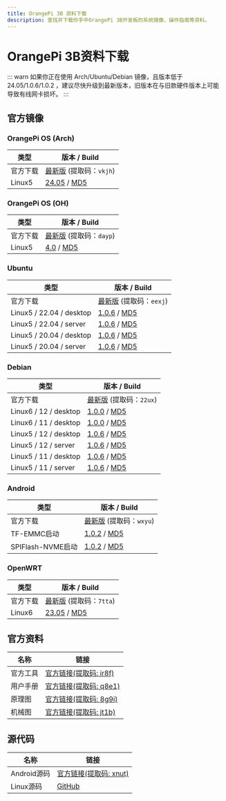 ```yaml
---
title: OrangePi 3B 资料下载
description: 查找并下载你手中OrangePi 3B开发板的系统镜像、操作指南等资料。
---
```


# OrangePi 3B资料下载

::: warn
如果你正在使用 Arch/Ubuntu/Debian 镜像，且版本低于 24.05/1.0.6/1.0.2 ，建议尽快升级到最新版本，旧版本在与旧款硬件版本上可能导致有线网卡损坏。
:::

## 官方镜像

### OrangePi OS (Arch)

| 类型     | 版本 / Build                                                 |
| -------- | ------------------------------------------------------------ |
| 官方下载 | [最新版](https://pan.baidu.com/s/1sPFLL6LfbmUzZAs0y_Xkag?pwd=vkjh) (提取码：`vkjh`) |
| Linux5   | [24.05](https://dl.openboard.dev/img/orangepi/opi3b/opios_arch/Opios-arch-aarch64-xfce-opi3b-24.05-linux5.10.160.img.xz) / [MD5](https://dl.openboard.dev/img/orangepi/opi3b/opios_arch/Opios-arch-aarch64-xfce-opi3b-24.05-linux5.10.160.img.xz.md5) |

### OrangePi OS (OH)

| 类型     | 版本 / Build                                                 |
| -------- | ------------------------------------------------------------ |
| 官方下载 | [最新版](https://pan.baidu.com/share/init?surl=q2WlVoOiX7IPpcSLw4K1BA&pwd=dayp) (提取码：`dayp`) |
| Linux5   | [4.0](https://dl.openboard.dev/img/orangepi/opi3b/opios_oh/opios_oh_4.0_release_aarch64_opi3b_24.1_linux5.10.tar.gz) / [MD5](https://dl.openboard.dev/img/orangepi/opi3b/opios_oh/opios_oh_4.0_release_aarch64_opi3b_24.1_linux5.10.tar.gz.md5) |

### Ubuntu

| 类型                     | 版本 / Build                                                 |
| ------------------------ | ------------------------------------------------------------ |
| 官方下载                 | [最新版](https://pan.baidu.com/share/init?surl=J_chiuD5biO6LD9qVKSV1Q&pwd=eexj) (提取码：`eexj`) |
| Linux5 / 22.04 / desktop | [1.0.6](https://dl.openboard.dev/img/orangepi/opi3b/ubuntu/linux5.10.160/jammy/desktop/Orangepi3b_1.0.6_ubuntu_jammy_desktop_xfce_linux5.10.160.7z) / [MD5](https://dl.openboard.dev/img/orangepi/opi3b/ubuntu/linux5.10.160/jammy/desktop/Orangepi3b_1.0.6_ubuntu_jammy_desktop_xfce_linux5.10.160.7z.md5) |
| Linux5 / 22.04 / server  | [1.0.6](https://dl.openboard.dev/img/orangepi/opi3b/ubuntu/linux5.10.160/jammy/server/Orangepi3b_1.0.6_ubuntu_jammy_server_linux5.10.160.7z) / [MD5](https://dl.openboard.dev/img/orangepi/opi3b/ubuntu/linux5.10.160/jammy/server/Orangepi3b_1.0.6_ubuntu_jammy_server_linux5.10.160.7z.md5) |
| Linux5 / 20.04 / desktop | [1.0.6](https://dl.openboard.dev/img/orangepi/opi3b/ubuntu/linux5.10.160/focal/desktop/Orangepi3b_1.0.6_ubuntu_focal_desktop_xfce_linux5.10.160.7z) / [MD5](https://dl.openboard.dev/img/orangepi/opi3b/ubuntu/linux5.10.160/focal/desktop/Orangepi3b_1.0.6_ubuntu_focal_desktop_xfce_linux5.10.160.7z.md5) |
| Linux5 / 20.04 / server  | [1.0.6](https://dl.openboard.dev/img/orangepi/opi3b/ubuntu/linux5.10.160/focal/server/Orangepi3b_1.0.6_ubuntu_focal_server_linux5.10.160.7z) / [MD5](https://dl.openboard.dev/img/orangepi/opi3b/ubuntu/linux5.10.160/focal/server/Orangepi3b_1.0.6_ubuntu_focal_server_linux5.10.160.7z.md5) |


### Debian

| 类型                  | 版本 / Build                                                 |
| --------------------- | ------------------------------------------------------------ |
| 官方下载              | [最新版](https://pan.baidu.com/share/init?surl=i6-NqJrs_7muOs7Zl_pVGw&pwd=22ux) (提取码：`22ux`) |
| Linux6 / 12 / desktop | [1.0.0](https://dl.openboard.dev/img/orangepi/opi3b/debian/linux6.6.0rc5/bookworm/orangepi3b_1.0.0_debian_bookworm_desktop_xfce_linux6.6.0_rc5.7z) / [MD5](https://dl.openboard.dev/img/orangepi/opi3b/debian/linux6.6.0rc5/bookworm/orangepi3b_1.0.0_debian_bookworm_desktop_xfce_linux6.6.0_rc5.7z.md5) |
| Linux6 / 11 / desktop | [1.0.0](https://dl.openboard.dev/img/orangepi/opi3b/debian/linux6.6.0rc5/bullseye/orangepi3b_1.0.0_debian_bullseye_desktop_xfce_linux6.6.0_rc5.7z) / [MD5](https://dl.openboard.dev/img/orangepi/opi3b/debian/linux6.6.0rc5/bullseye/orangepi3b_1.0.0_debian_bullseye_desktop_xfce_linux6.6.0_rc5.7z.md5) |
| Linux5 / 12 / desktop | [1.0.6](https://dl.openboard.dev/img/orangepi/opi3b/debian/linux5.10.160/bookworm/desktop/orangepi3b_1.0.6_debian_bookworm_desktop_xfce_linux5.10.160.7z) / [MD5](https://dl.openboard.dev/img/orangepi/opi3b/debian/linux5.10.160/bookworm/desktop/orangepi3b_1.0.6_debian_bookworm_desktop_xfce_linux5.10.160.7z.md5) |
| Linux5 / 12 / server  | [1.0.6](https://dl.openboard.dev/img/orangepi/opi3b/debian/linux5.10.160/bookworm/server/orangepi3b_1.0.6_debian_bookworm_server_linux5.10.160.7z) / [MD5](https://dl.openboard.dev/img/orangepi/opi3b/debian/linux5.10.160/bookworm/server/orangepi3b_1.0.6_debian_bookworm_server_linux5.10.160.7z.md5) |
| Linux5 / 11 / desktop | [1.0.6](https://dl.openboard.dev/img/orangepi/opi3b/debian/linux5.10.160/bullseye/desktop/orangepi3b_1.0.6_debian_bullseye_desktop_xfce_linux5.10.160.7z) / [MD5](https://dl.openboard.dev/img/orangepi/opi3b/debian/linux5.10.160/bullseye/desktop/orangepi3b_1.0.6_debian_bullseye_desktop_xfce_linux5.10.160.7z.md5) |
| Linux5 / 11 / server  | [1.0.6](https://dl.openboard.dev/img/orangepi/opi3b/debian/linux5.10.160/bullseye/server/orangepi3b_1.0.6_debian_bullseye_server_linux5.10.160.7z) / [MD5](https://dl.openboard.dev/img/orangepi/opi3b/debian/linux5.10.160/bullseye/server/orangepi3b_1.0.6_debian_bullseye_server_linux5.10.160.7z.md5) |

### Android

| 类型                     | 版本 / Build                                                 |
| ------------------------ | ------------------------------------------------------------ |
| 官方下载                 | [最新版](https://pan.baidu.com/share/init?surl=TXlg0svmtAGCOIGX6dqrmA&pwd=wxyu) (提取码：`wxyu`) |
| TF-EMMC启动       | [1.0.2](https://dl.openboard.dev/img/orangepi/opi3b/android/v1.0.2/OrangePi3B_RK3566_Android11_v1.0.2.tar.gz) / [MD5](https://dl.openboard.dev/img/orangepi/opi3b/android/v1.0.2/OrangePi3B_RK3566_Android11_v1.0.2.tar.gz.md5) |
| SPIFlash-NVME启动 | [1.0.2](https://dl.openboard.dev/img/orangepi/opi3b/android/v1.0.2/OrangePi3B_RK3566_Android11_spi-nvme_v1.0.2.tar%281%29.gz) / [MD5](https://dl.openboard.dev/img/orangepi/opi3b/android/v1.0.2/OrangePi3B_RK3566_Android11_spi-nvme_v1.0.2.tar%281%29.gz.md5) |

### OpenWRT

| 类型     | 版本 / Build                                                 |
| -------- | ------------------------------------------------------------ |
| 官方下载 | [最新版](https://pan.baidu.com/share/init?surl=PaN14cqsw1s0ueTgqOwftA&pwd=7tta) (提取码：`7tta`) |
| Linux6   | [23.05](https://dl.openboard.dev/img/orangepi/opi3b/openwrt/openwrt_aarch64_opi3b_23.05_linux6.1.62_ext4.img.gz) / [MD5](https://dl.openboard.dev/img/orangepi/opi3b/openwrt/openwrt_aarch64_opi3b_23.05_linux6.1.62_ext4.img.gz.md5) |

## 官方资料

| 名称     | 链接                                                         |
| -------- | ------------------------------------------------------------ |
| 官方工具 | [官方链接(提取码: ir8f)](https://pan.baidu.com/share/init?surl=wxl26p6Txvsu9DYf7UFUVA&pwd=ir8f) |
| 用户手册 | [官方链接(提取码: q8e1)](https://pan.baidu.com/share/init?surl=7b8orIFl87vv448Oln5y0A&pwd=q8e1) |
| 原理图   | [官方链接(提取码: 8g9i)](https://pan.baidu.com/share/init?surl=HhSgLZWmTX5URzrQNPkl9Q&pwd=8g9i) |
| 机械图   | [官方链接(提取码: jt1b)](https://pan.baidu.com/share/init?surl=8myUIRcnu3ml58PtBS5W5w&pwd=jt1b) |



## 源代码

| 名称        | 链接                                                         |
| ----------- | ------------------------------------------------------------ |
| Android源码 | [官方链接(提取码: xnut)](https://pan.baidu.com/share/init?surl=nw-WUCUZ5LjlUnA1TiFCog&pwd=xnut) |
| Linux源码   | [GitHub](https://github.com/orangepi-xunlong/orangepi-build) |
